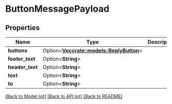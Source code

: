 # ButtonMessagePayload

## Properties

Name | Type | Description | Notes
------------ | ------------- | ------------- | -------------
**buttons** | Option<[**Vec<crate::models::ReplyButton>**](ReplyButton.md)> |  | [optional]
**footer_text** | Option<**String**> |  | [optional]
**header_text** | Option<**String**> |  | [optional]
**text** | Option<**String**> |  | [optional]
**to** | Option<**String**> |  | [optional]

[[Back to Model list]](../README.md#documentation-for-models) [[Back to API list]](../README.md#documentation-for-api-endpoints) [[Back to README]](../README.md)


